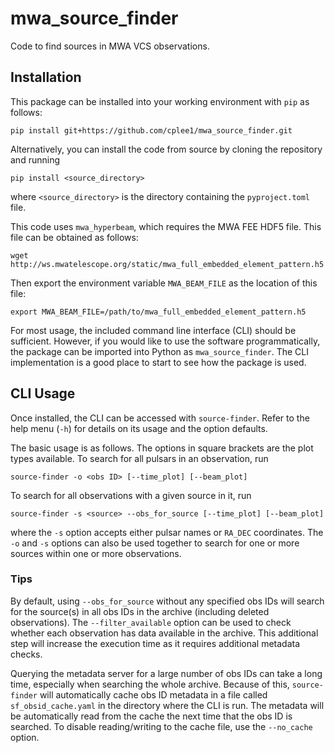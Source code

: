 # mwa_source_finder
Code to find sources in MWA VCS observations.

## Installation
This package can be installed into your working environment with `pip` as follows:

    pip install git+https://github.com/cplee1/mwa_source_finder.git

Alternatively, you can install the code from source by cloning the repository and
running

    pip install <source_directory>

where `<source_directory>` is the directory containing the `pyproject.toml` file.

This code uses `mwa_hyperbeam`, which requires the MWA FEE HDF5 file. This file
can be obtained as follows:

    wget http://ws.mwatelescope.org/static/mwa_full_embedded_element_pattern.h5

Then export the environment variable `MWA_BEAM_FILE` as the location of this file:

    export MWA_BEAM_FILE=/path/to/mwa_full_embedded_element_pattern.h5

For most usage, the included command line interface (CLI) should be sufficient.
However, if you would like to use the software programmatically, the package can
be imported into Python as `mwa_source_finder`. The CLI implementation is a good
place to start to see how the package is used.

## CLI Usage
Once installed, the CLI can be accessed with `source-finder`. Refer to the help
menu (`-h`) for details on its usage and the option defaults.

The basic usage is as follows. The options in square brackets are the plot types
available. To search for all pulsars in an observation, run

    source-finder -o <obs ID> [--time_plot] [--beam_plot]

To search for all observations with a given source in it, run

    source-finder -s <source> --obs_for_source [--time_plot] [--beam_plot]

where the `-s` option accepts either pulsar names or `RA_DEC` coordinates.
The `-o` and `-s` options can also be used together to search for one or more
sources within one or more observations.

### Tips
By default, using `--obs_for_source` without any specified obs IDs will search
for the source(s) in all obs IDs in the archive (including deleted observations).
The `--filter_available` option can be used to check whether each observation has
data available in the archive. This additional step will increase the execution
time as it requires additional metadata checks.

Querying the metadata server for a large number of obs IDs can take a long time,
especially when searching the whole archive. Because of this, `source-finder` will
automatically cache obs ID metadata in a file called `sf_obsid_cache.yaml` in the
directory where the CLI is run. The metadata will be automatically read from the
cache the next time that the obs ID is searched. To disable reading/writing
to the cache file, use the `--no_cache` option.